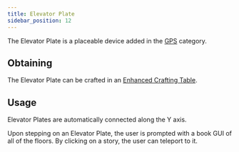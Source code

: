 ```yaml
---
title: Elevator Plate
sidebar_position: 12
---
```


The Elevator Plate is a placeable device added in the [GPS](GPS) category.

## Obtaining

The Elevator Plate can be crafted in an [Enhanced Crafting Table](Enhanced-Crafting-Table).

## Usage

Elevator Plates are automatically connected along the Y axis.

Upon stepping on an Elevator Plate, the user is prompted with a book GUI of all of the floors. By clicking on a story, the user can teleport to it.
